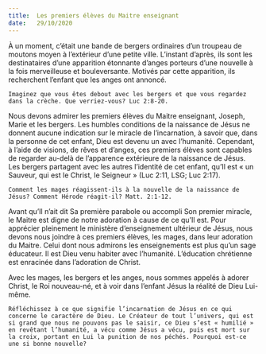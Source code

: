 ```yaml
---
title:  Les premiers élèves du Maitre enseignant
date:   29/10/2020
---
```


À un moment, c’était une bande de bergers ordinaires d’un troupeau de moutons moyen à l’extérieur d’une petite ville. L’instant d’après, ils sont les destinataires d’une apparition étonnante d’anges porteurs d’une nouvelle à la fois merveilleuse et bouleversante. Motivés par cette apparition, ils recherchent l’enfant que les anges ont annoncé.

`Imaginez que vous êtes debout avec les bergers et que vous regardez dans la crèche. Que verriez-vous? Luc 2:8-20.`

Nous devons admirer les premiers élèves du Maitre enseignant, Joseph, Marie et les bergers. Les humbles conditions de la naissance de Jésus ne donnent aucune indication sur le miracle de l’incarnation, à savoir que, dans la personne de cet enfant, Dieu est devenu un avec l’humanité. Cependant, à l’aide de visions, de rêves et d’anges, ces premiers élèves sont capables de regarder au-delà de l’apparence extérieure de la naissance de Jésus. Les bergers partagent avec les autres l’identité de cet enfant, qu’Il est « un Sauveur, qui est le Christ, le Seigneur » (Luc 2:11, LSG; Luc 2:17).

`Comment les mages réagissent-ils à la nouvelle de la naissance de Jésus? Comment Hérode réagit-il? Matt. 2:1-12.`

Avant qu’Il n’ait dit Sa première parabole ou accompli Son premier miracle, le Maitre est digne de notre adoration à cause de ce qu’Il est. Pour apprécier pleinement le ministère d’enseignement ultérieur de Jésus, nous devons nous joindre à ces premiers élèves, les mages, dans leur adoration du Maitre. Celui dont nous admirons les enseignements est plus qu’un sage éducateur. Il est Dieu venu habiter avec l’humanité. L’éducation chrétienne est enracinée dans l’adoration de Christ.

Avec les mages, les bergers et les anges, nous sommes appelés à adorer Christ, le Roi nouveau-né, et à voir dans l’enfant Jésus la réalité de Dieu Lui-même.

`Réfléchissez à ce que signifie l’incarnation de Jésus en ce qui concerne le caractère de Dieu. Le Créateur de tout l’univers, qui est si grand que nous ne pouvons pas le saisir, ce Dieu s’est « humilié » en revêtant l’humanité, a vécu comme Jésus a vécu, puis est mort sur la croix, portant en Lui la punition de nos péchés. Pourquoi est-ce une si bonne nouvelle?`